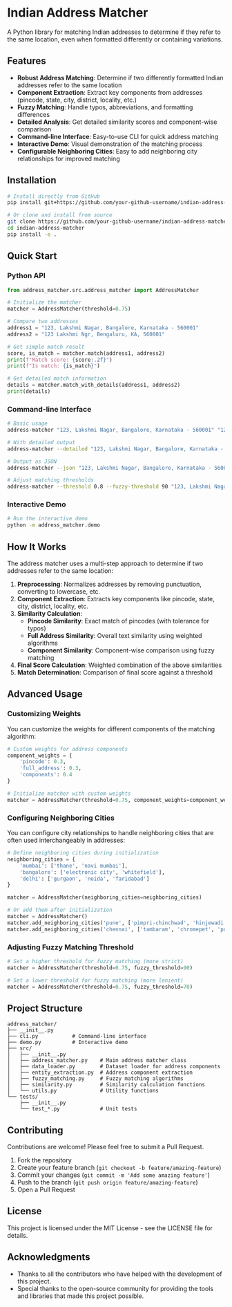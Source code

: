 # Indian Address Matcher

A Python library for matching Indian addresses to determine if they refer to the same location, even when formatted differently or containing variations.

## Features

- **Robust Address Matching**: Determine if two differently formatted Indian addresses refer to the same location
- **Component Extraction**: Extract key components from addresses (pincode, state, city, district, locality, etc.)
- **Fuzzy Matching**: Handle typos, abbreviations, and formatting differences
- **Detailed Analysis**: Get detailed similarity scores and component-wise comparison
- **Command-line Interface**: Easy-to-use CLI for quick address matching
- **Interactive Demo**: Visual demonstration of the matching process
- **Configurable Neighboring Cities**: Easy to add neighboring city relationships for improved matching

## Installation

```bash
# Install directly from GitHub
pip install git+https://github.com/your-github-username/indian-address-matcher.git

# Or clone and install from source
git clone https://github.com/your-github-username/indian-address-matcher.git
cd indian-address-matcher
pip install -e .
```

## Quick Start

### Python API

```python
from address_matcher.src.address_matcher import AddressMatcher

# Initialize the matcher
matcher = AddressMatcher(threshold=0.75)

# Compare two addresses
address1 = "123, Lakshmi Nagar, Bangalore, Karnataka - 560001"
address2 = "123 Lakshmi Ngr, Bengaluru, KA, 560001"

# Get simple match result
score, is_match = matcher.match(address1, address2)
print(f"Match score: {score:.2f}")
print(f"Is match: {is_match}")

# Get detailed match information
details = matcher.match_with_details(address1, address2)
print(details)
```

### Command-line Interface

```bash
# Basic usage
address-matcher "123, Lakshmi Nagar, Bangalore, Karnataka - 560001" "123 Lakshmi Ngr, Bengaluru, KA, 560001"

# With detailed output
address-matcher --detailed "123, Lakshmi Nagar, Bangalore, Karnataka - 560001" "123 Lakshmi Ngr, Bengaluru, KA, 560001"

# Output as JSON
address-matcher --json "123, Lakshmi Nagar, Bangalore, Karnataka - 560001" "123 Lakshmi Ngr, Bengaluru, KA, 560001"

# Adjust matching thresholds
address-matcher --threshold 0.8 --fuzzy-threshold 90 "123, Lakshmi Nagar, Bangalore, Karnataka - 560001" "123 Lakshmi Ngr, Bengaluru, KA, 560001"
```

### Interactive Demo

```bash
# Run the interactive demo
python -m address_matcher.demo
```

## How It Works

The address matcher uses a multi-step approach to determine if two addresses refer to the same location:

1. **Preprocessing**: Normalizes addresses by removing punctuation, converting to lowercase, etc.
2. **Component Extraction**: Extracts key components like pincode, state, city, district, locality, etc.
3. **Similarity Calculation**:
   - **Pincode Similarity**: Exact match of pincodes (with tolerance for typos)
   - **Full Address Similarity**: Overall text similarity using weighted algorithms
   - **Component Similarity**: Component-wise comparison using fuzzy matching
4. **Final Score Calculation**: Weighted combination of the above similarities
5. **Match Determination**: Comparison of final score against a threshold

## Advanced Usage

### Customizing Weights

You can customize the weights for different components of the matching algorithm:

```python
# Custom weights for address components
component_weights = {
    'pincode': 0.3,
    'full_address': 0.3,
    'components': 0.4
}

# Initialize matcher with custom weights
matcher = AddressMatcher(threshold=0.75, component_weights=component_weights)
```

### Configuring Neighboring Cities

You can configure city relationships to handle neighboring cities that are often used interchangeably in addresses:

```python
# Define neighboring cities during initialization
neighboring_cities = {
    'mumbai': ['thane', 'navi mumbai'],
    'bangalore': ['electronic city', 'whitefield'],
    'delhi': ['gurgaon', 'noida', 'faridabad']
}

matcher = AddressMatcher(neighboring_cities=neighboring_cities)

# Or add them after initialization
matcher = AddressMatcher()
matcher.add_neighboring_cities('pune', ['pimpri-chinchwad', 'hinjewadi', 'wakad'])
matcher.add_neighboring_cities('chennai', ['tambaram', 'chromepet', 'porur'])
```

### Adjusting Fuzzy Matching Threshold

```python
# Set a higher threshold for fuzzy matching (more strict)
matcher = AddressMatcher(threshold=0.75, fuzzy_threshold=90)

# Set a lower threshold for fuzzy matching (more lenient)
matcher = AddressMatcher(threshold=0.75, fuzzy_threshold=70)
```

## Project Structure

```
address_matcher/
├── __init__.py
├── cli.py           # Command-line interface
├── demo.py          # Interactive demo
├── src/
│   ├── __init__.py
│   ├── address_matcher.py    # Main address matcher class
│   ├── data_loader.py        # Dataset loader for address components
│   ├── entity_extraction.py  # Address component extraction
│   ├── fuzzy_matching.py     # Fuzzy matching algorithms
│   ├── similarity.py         # Similarity calculation functions
│   └── utils.py              # Utility functions
└── tests/
    ├── __init__.py
    └── test_*.py             # Unit tests
```

## Contributing

Contributions are welcome! Please feel free to submit a Pull Request.

1. Fork the repository
2. Create your feature branch (`git checkout -b feature/amazing-feature`)
3. Commit your changes (`git commit -m 'Add some amazing feature'`)
4. Push to the branch (`git push origin feature/amazing-feature`)
5. Open a Pull Request

## License

This project is licensed under the MIT License - see the LICENSE file for details.

## Acknowledgments

- Thanks to all the contributors who have helped with the development of this project.
- Special thanks to the open-source community for providing the tools and libraries that made this project possible. 